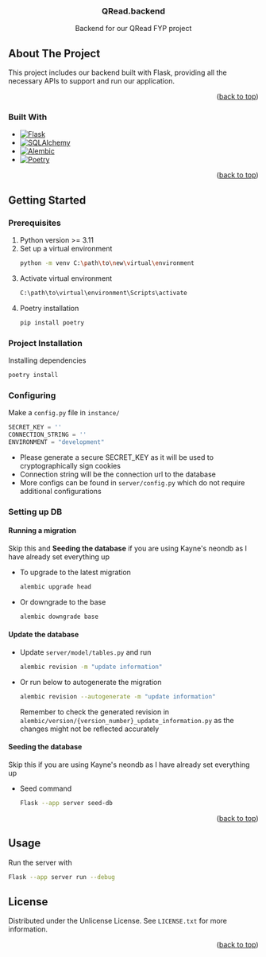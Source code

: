 <a id="readme-top"></a>

<div align="center">
  <h3 align="center">QRead.backend</h3>

  <p align="center">
    Backend for our QRead FYP project
</div>

<!-- ABOUT THE PROJECT -->

## About The Project

This project includes our backend built with Flask, providing all the necessary APIs to support and run our application.

<p align="right">(<a href="#readme-top">back to top</a>)</p>

### Built With

- [![Flask][Flask]][Flask-url]
- [![SQLAlchemy][SQLAlchemy]][SQLalchemy-url]
- [![Alembic][Alembic]][Alembic-url]
- [![Poetry][Poetry]][Poetry-url]

<p align="right">(<a href="#readme-top">back to top</a>)</p>

<!-- GETTING STARTED -->

## Getting Started

### Prerequisites

1. Python version >= 3.11
2. Set up a virtual environment
   ```sh
   python -m venv C:\path\to\new\virtual\environment
   ```
3. Activate virtual environment
   ```sh
   C:\path\to\virtual\environment\Scripts\activate
   ```
4. Poetry installation
   ```sh
   pip install poetry
   ```

### Project Installation

Installing dependencies

```sh
poetry install
```

### Configuring

Make a `config.py` file in `instance/`

```python
SECRET_KEY = ''
CONNECTION_STRING = ''
ENVIRONMENT = "development"
```

- Please generate a secure SECRET_KEY as it will be used to cryptographically sign cookies
- Connection string will be the connection url to the database
- More configs can be found in `server/config.py` which do not require additional configurations

### Setting up DB

#### Running a migration

Skip this and <b>Seeding the database</b> if you are using Kayne's neondb as I have already set everything up

- To upgrade to the latest migration
  ```sh
  alembic upgrade head
  ```
- Or downgrade to the base
  ```sh
  alembic downgrade base
  ```

#### Update the database

- Update `server/model/tables.py` and run
  ```sh
  alembic revision -m "update information"
  ```
- Or run below to autogenerate the migration
  ```sh
  alembic revision --autogenerate -m "update information"
  ```
  Remember to check the generated revision in `alembic/version/{version_number}_update_information.py` as the changes might not be reflected accurately

#### Seeding the database

Skip this if you are using Kayne's neondb as I have already set everything up

- Seed command
  ```sh
  Flask --app server seed-db
  ```

<p align="right">(<a href="#readme-top">back to top</a>)</p>

<!-- USAGE EXAMPLES -->

## Usage

Run the server with

```sh
Flask --app server run --debug
```

<!-- LICENSE -->

## License

Distributed under the Unlicense License. See `LICENSE.txt` for more information.

<p align="right">(<a href="#readme-top">back to top</a>)</p>

<!-- MARKDOWN LINKS & IMAGES -->

[Poetry]: https://img.shields.io/badge/Poetry-2.1.4-blue
[Poetry-url]: https://python-poetry.org/
[Flask]: https://img.shields.io/badge/Flask-000000?style=for-the-badge&logo=Flask&logoColor=white
[Flask-url]: https://flask.palletsprojects.com/en/stable/
[SQLAlchemy]: https://img.shields.io/badge/sqlalchemy-D71F00?style=for-the-badge&logo=sqlalchemy&logoColor=white
[SQLAlchemy-url]: https://www.sqlalchemy.org/
[Alembic]: https://img.shields.io/badge/Alembic-1.16.4-blue
[Alembic-url]: https://alembic.sqlalchemy.org/en/latest/
